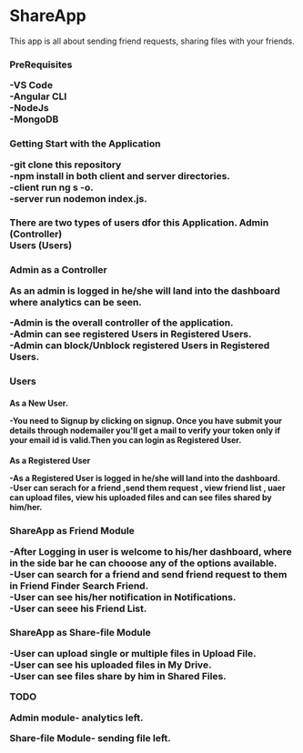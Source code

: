 # ShareApp

This app is all about sending friend requests, sharing files with your friends.


<h3> PreRequisites<br />
  
-VS Code<br />
-Angular CLI<br />
-NodeJs<br />
-MongoDB<br />

<h3> Getting Start with the Application<br />
  
-git clone this repository <br />
-npm install in both client and server directories.<br />
-client run ng s -o.<br />
-server run nodemon index.js.<br />

<h3> There are two types of users dfor this Application.
Admin (Controller)<br />
Users (Users)<br />

<h3> Admin as a Controller<br />

As an admin is logged in he/she will land into the dashboard where analytics can be seen.<br />

-Admin is the overall controller of the application.<br />
-Admin can see registered Users in **Registered Users**.<br />
-Admin can block/Unblock registered Users in **Registered Users**.<br />

<h3> Users<br />
  
<h4>As a New User.<br />

-You need to Signup by clicking on signup. Once you have submit your details through nodemailer you'll get a mail to verify your token only if your email id is valid.Then you can login as Registered User.<br />

<h4>As a Registered User<br />

-As a Registered User is logged in he/she will land into the dashboard.<br />
-User can serach for a friend ,send them request , view friend list , uaer can upload files, view his uploaded files and can see files shared by him/her.<br />

<h3> ShareApp as Friend Module<br />

-After Logging in user is welcome to his/her dashboard, where in the side bar he can chooose any of the options available.<br />
-User can search for a friend  and send friend request to them in Friend Finder **Search Friend**.<br />
-User can see his/her notification in **Notifications**.<br />
-User can seee his **Friend List**.<br />

<h3> ShareApp as Share-file Module<br />

-User can upload single or multiple files in **Upload File**.<br />
-User can see his uploaded files in **My Drive**.<br />
-User can see files share by him in **Shared Files**.<br />


TODO

Admin module- analytics left.

Share-file Module- sending file left.
